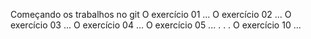 Começando os trabalhos no git
O exercício 01 ...
O exercício 02 ...
O exercício 03 ...
O exercício 04 ...
O exercício 05 ...
.
.
.
O exercício 10 ...

